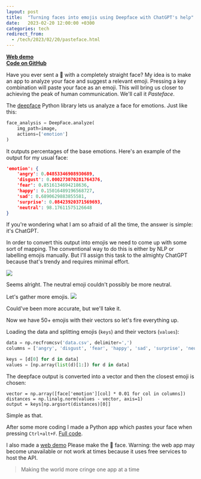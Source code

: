 ```yaml
---
layout: post
title:  "Turning faces into emojis using Deepface with ChatGPT's help"
date:   2023-02-20 12:00:00 +0300
categories: tech
redirect_from:
  - /tech/2023/02/20/pasteface.html
---
```

<b>[Web demo](https://ivanludvig.github.io/pasteface)</b>  
<b>[Code on GitHub](https://github.com/IvanLudvig/pasteface)</b>


Have you ever sent a 🤣 with a completely straight face? 
My idea is to make an app to analyze your face and suggest a relevant emoji. Pressing a key combination will paste your face as an emoji. This will bring us closer to achieving the peak of human communication. We'll call it _Pasteface_.


The [deepface](https://github.com/serengil/deepface) Python library lets us analyze a face for emotions. Just like this:
```python
face_analysis = DeepFace.analyze(
    img_path=image,
    actions=['emotion']
)
```
It outputs percentages of the base emotions. Here's an example of the output for my usual face:
```json
'emotion': {
    'angry': 0.04853346908930689, 
    'disgust': 0.000273070281764376,
    'fear': 0.8516134694218636, 
    'happy': 0.15016489196568727,
    'sad': 0.6890629883855581, 
    'surprise': 0.08423920371569693,
    'neutral': 98.17611575126648
}
```
If you're wondering what I am so afraid of all the time, the answer is simple: it's ChatGPT.

In order to convert this output into emojis we need to come up with some sort of mapping. The conventional way to do this is either by NLP or labelling emojis manually. But I'll assign this task to the almighty ChatGPT because that's trendy and requires minimal effort.

<img src="{{site.baseurl}}/assets/img/pasteface/prompt1.png">

Seems alright. The neutral emoji couldn't possibly be more neutral. 

Let's gather more emojis.
<img src="{{site.baseurl}}/assets/img/pasteface/prompt2.png">

Could've been more accurate, but we'll take it.

Now we have 50+ emojis with their vectors so let's fire everything up. 

Loading the data and splitting emojis (`keys`) and their vectors (`values`):
```python
data = np.recfromcsv('data.csv', delimiter=',')
columns = ['angry', 'disgust', 'fear', 'happy', 'sad', 'surprise', 'neutral']

keys = [d[0] for d in data]
values = [np.array(list(d)[1:]) for d in data]
```

The deepface output is converted into a vector and then the closest emoji is chosen:
```
vector = np.array([face['emotion'][col] * 0.01 for col in columns])
distances = np.linalg.norm(values - vector, axis=1)
output = keys[np.argsort(distances)[0]]
````

Simple as that. 

After some more coding I made a Python app which pastes your face when pressing `Ctrl+alt+F`. [Full code](https://github.com/IvanLudvig/pasteface).

I also made a [web demo](https://ivanludvig.github.io/pasteface) Please make the 🦕 face. Warning: the web app may become unavailable or not work at times because it uses free services to host the API.


> Making the world more cringe one app at a time
